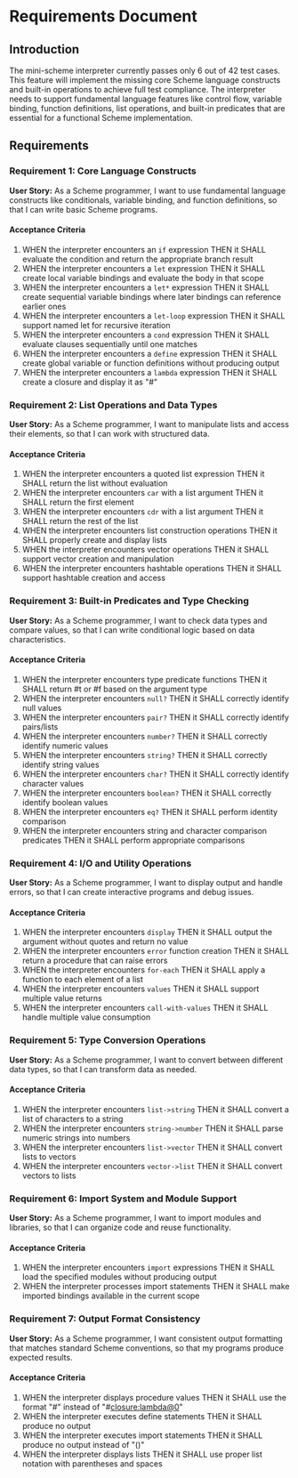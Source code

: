 # Requirements Document

## Introduction

The mini-scheme interpreter currently passes only 6 out of 42 test cases. This feature will implement the missing core Scheme language constructs and built-in operations to achieve full test compliance. The interpreter needs to support fundamental language features like control flow, variable binding, function definitions, list operations, and built-in predicates that are essential for a functional Scheme implementation.

## Requirements

### Requirement 1: Core Language Constructs

**User Story:** As a Scheme programmer, I want to use fundamental language constructs like conditionals, variable binding, and function definitions, so that I can write basic Scheme programs.

#### Acceptance Criteria

1. WHEN the interpreter encounters an `if` expression THEN it SHALL evaluate the condition and return the appropriate branch result
2. WHEN the interpreter encounters a `let` expression THEN it SHALL create local variable bindings and evaluate the body in that scope
3. WHEN the interpreter encounters a `let*` expression THEN it SHALL create sequential variable bindings where later bindings can reference earlier ones
4. WHEN the interpreter encounters a `let-loop` expression THEN it SHALL support named let for recursive iteration
5. WHEN the interpreter encounters a `cond` expression THEN it SHALL evaluate clauses sequentially until one matches
6. WHEN the interpreter encounters a `define` expression THEN it SHALL create global variable or function definitions without producing output
7. WHEN the interpreter encounters a `lambda` expression THEN it SHALL create a closure and display it as "#<procedure>"

### Requirement 2: List Operations and Data Types

**User Story:** As a Scheme programmer, I want to manipulate lists and access their elements, so that I can work with structured data.

#### Acceptance Criteria

1. WHEN the interpreter encounters a quoted list expression THEN it SHALL return the list without evaluation
2. WHEN the interpreter encounters `car` with a list argument THEN it SHALL return the first element
3. WHEN the interpreter encounters `cdr` with a list argument THEN it SHALL return the rest of the list
4. WHEN the interpreter encounters list construction operations THEN it SHALL properly create and display lists
5. WHEN the interpreter encounters vector operations THEN it SHALL support vector creation and manipulation
6. WHEN the interpreter encounters hashtable operations THEN it SHALL support hashtable creation and access

### Requirement 3: Built-in Predicates and Type Checking

**User Story:** As a Scheme programmer, I want to check data types and compare values, so that I can write conditional logic based on data characteristics.

#### Acceptance Criteria

1. WHEN the interpreter encounters type predicate functions THEN it SHALL return #t or #f based on the argument type
2. WHEN the interpreter encounters `null?` THEN it SHALL correctly identify null values
3. WHEN the interpreter encounters `pair?` THEN it SHALL correctly identify pairs/lists
4. WHEN the interpreter encounters `number?` THEN it SHALL correctly identify numeric values
5. WHEN the interpreter encounters `string?` THEN it SHALL correctly identify string values
6. WHEN the interpreter encounters `char?` THEN it SHALL correctly identify character values
7. WHEN the interpreter encounters `boolean?` THEN it SHALL correctly identify boolean values
8. WHEN the interpreter encounters `eq?` THEN it SHALL perform identity comparison
9. WHEN the interpreter encounters string and character comparison predicates THEN it SHALL perform appropriate comparisons

### Requirement 4: I/O and Utility Operations

**User Story:** As a Scheme programmer, I want to display output and handle errors, so that I can create interactive programs and debug issues.

#### Acceptance Criteria

1. WHEN the interpreter encounters `display` THEN it SHALL output the argument without quotes and return no value
2. WHEN the interpreter encounters `error` function creation THEN it SHALL return a procedure that can raise errors
3. WHEN the interpreter encounters `for-each` THEN it SHALL apply a function to each element of a list
4. WHEN the interpreter encounters `values` THEN it SHALL support multiple value returns
5. WHEN the interpreter encounters `call-with-values` THEN it SHALL handle multiple value consumption

### Requirement 5: Type Conversion Operations

**User Story:** As a Scheme programmer, I want to convert between different data types, so that I can transform data as needed.

#### Acceptance Criteria

1. WHEN the interpreter encounters `list->string` THEN it SHALL convert a list of characters to a string
2. WHEN the interpreter encounters `string->number` THEN it SHALL parse numeric strings into numbers
3. WHEN the interpreter encounters `list->vector` THEN it SHALL convert lists to vectors
4. WHEN the interpreter encounters `vector->list` THEN it SHALL convert vectors to lists

### Requirement 6: Import System and Module Support

**User Story:** As a Scheme programmer, I want to import modules and libraries, so that I can organize code and reuse functionality.

#### Acceptance Criteria

1. WHEN the interpreter encounters `import` expressions THEN it SHALL load the specified modules without producing output
2. WHEN the interpreter processes import statements THEN it SHALL make imported bindings available in the current scope

### Requirement 7: Output Format Consistency

**User Story:** As a Scheme programmer, I want consistent output formatting that matches standard Scheme conventions, so that my programs produce expected results.

#### Acceptance Criteria

1. WHEN the interpreter displays procedure values THEN it SHALL use the format "#<procedure>" instead of "#<closure:lambda@0>"
2. WHEN the interpreter executes define statements THEN it SHALL produce no output
3. WHEN the interpreter executes import statements THEN it SHALL produce no output instead of "()"
4. WHEN the interpreter displays lists THEN it SHALL use proper list notation with parentheses and spaces